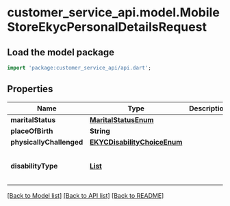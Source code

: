 # customer_service_api.model.MobileStoreEkycPersonalDetailsRequest

## Load the model package
```dart
import 'package:customer_service_api/api.dart';
```

## Properties
Name | Type | Description | Notes
------------ | ------------- | ------------- | -------------
**maritalStatus** | [**MaritalStatusEnum**](MaritalStatusEnum.md) |  | 
**placeOfBirth** | **String** |  | 
**physicallyChallenged** | [**EKYCDisabilityChoiceEnum**](EKYCDisabilityChoiceEnum.md) |  | 
**disabilityType** | [**List<DisabilityTypeEnum>**](DisabilityTypeEnum.md) |  | [optional] [default to const []]

[[Back to Model list]](../README.md#documentation-for-models) [[Back to API list]](../README.md#documentation-for-api-endpoints) [[Back to README]](../README.md)


